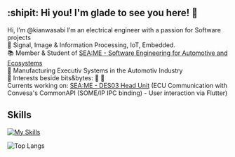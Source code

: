 ## :shipit: Hi you! I'm glade to see you here! :wave:

Hi, I’m @kianwasabi
I’m an electrical engineer with a passion for Software projects <br>
👀 Signal, Image & Information Processing, IoT, Embedded. <br>
📚 Member & Student of [SEA:ME - Software Engineering for Automotive and Ecosystems](https://seame.space/) <br>
💼 Manufacturing Executiv Systems in the Automotiv Industry <br>
:pushpin: Interests beside bits&bytes: 🎿 🎾 <br>
Currents working on: [SEA:ME - DES03 Head Unit](https://github.com/SEA-ME/DES_Head-Unit) (ECU Communication with Convesa's CommonAPI (SOME/IP IPC binding) - User interaction via Flutter) <br>

## Skills
<!--
<div align="center">
  ![Static Badge](https://img.shields.io/badge/Git-F050532.svg?style=flat&logo=git&logoColor=white)
  ![Static Badge](https://img.shields.io/badge/Github-181717.svg?style=flat&logo=github&logoColor=white)
  ![Static Badge](https://img.shields.io/badge/Docker-2496ED.svg?style=flat&logo=docker&logoColor=white)
  ![Static Badge](https://img.shields.io/badge/Linux-FCC624.svg?style=flat&logo=linux&logoColor=white)
  ![Static Badge](https://img.shields.io/badge/Arduino-00878F.svg?style=flat&logo=arduino&logoColor=white)
  ![Static Badge](https://img.shields.io/badge/RaspberriPi-A22846.svg?style=flat&logo=raspberrypi&logoColor=white)
</div>
-->
<!--
<div align="center">
  ![Static Badge](https://img.shields.io/badge/C-A8B9CC.svg?style=flat&logo=c&logoColor=white)
  ![Static Badge](https://img.shields.io/badge/C++-00599C.svg?style=flat&logo=c%2B%2B&logoColor=white)
  ![Static Badge](https://img.shields.io/badge/Makefile-A42E2B.svg?style=flat&logo=gnu&logoColor=white)
  ![Static Badge](https://img.shields.io/badge/Python-3776AB.svg?style=flat&logo=python&logoColor=white)
  ![Static Badge](https://img.shields.io/badge/HTML5-E34F26.svg?style=flat&logo=html5&logoColor=white)
  ![Static Badge](https://img.shields.io/badge/CSS3-1572B6.svg?style=flat&logo=css3&logoColor=white)
</div>
-->

[![My Skills](https://skillicons.dev/icons?i=git,github,docker,linux,c,cpp,cmake,arduino,raspberrypi,python,html,css&perline=6)](https://skillicons.dev)

![Top Langs](https://github-readme-stats.vercel.app/api/top-langs/?username=kianwasabi&layout=compact&hide=Objective-C,Roff&langs_count=8)
